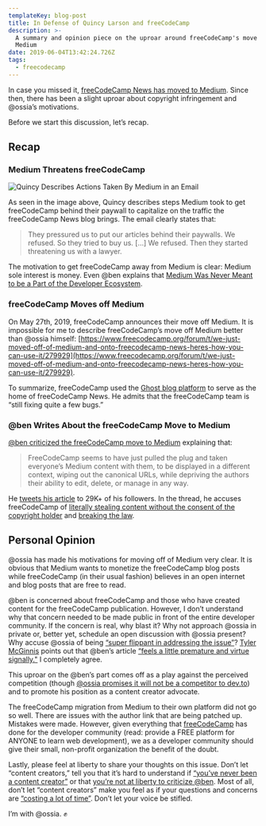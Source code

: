 ```yaml
---
templateKey: blog-post
title: In Defense of Quincy Larson and freeCodeCamp
description: >-
  A summary and opinion piece on the uproar around freeCodeCamp's move off
  Medium
date: 2019-06-04T13:42:24.726Z
tags:
  - freecodecamp
---
```

In case you missed it, [freeCodeCamp News has moved to Medium](https://www.freecodecamp.org/forum/t/we-just-moved-off-of-medium-and-onto-freecodecamp-news-heres-how-you-can-use-it/279929). Since then, there has been a slight uproar about copyright infringement and @ossia’s motivations.

Before we start this discussion, let’s recap.

## Recap

### Medium Threatens freeCodeCamp

![Quincy Describes Actions Taken By Medium in an Email]( https://i1.wp.com/wptavern.com/wp-content/uploads/2019/05/Screen-Shot-2019-05-31-at-1.48.01-PM.png)

As seen in the image above, Quincy describes steps Medium took to get freeCodeCamp behind their paywall to capitalize on the traffic the freeCodeCamp News blog brings. The email clearly states that:

> They pressured us to put our articles behind their paywalls. We refused. So they tried to buy us. […] We refused. Then they started threatening us with a lawyer.

The motivation to get freeCodeCamp away from Medium is clear: Medium sole interest is money. Even @ben explains that [Medium Was Never Meant to be a Part of the Developer Ecosystem](https://dev.to/devteam/medium-was-never-meant-to-be-a-part-of-the-developer-ecosystem-25a0).

### freeCodeCamp Moves off Medium

On May 27th, 2019, freeCodeCamp announces their move off Medium. It is impossible for me to describe freeCodeCamp’s move off Medium better than @ossia himself: [https://www.freecodecamp.org/forum/t/we-just-moved-off-of-medium-and-onto-freecodecamp-news-heres-how-you-can-use-it/279929](https://www.freecodecamp.org/forum/t/we-just-moved-off-of-medium-and-onto-freecodecamp-news-heres-how-you-can-use-it/279929).

To summarize, freeCodeCamp used the [Ghost blog platform](https://ghost.org/) to serve as the home of freeCodeCamp News. He admits that the freeCodeCamp team is “still fixing quite a few bugs.”

### @ben Writes About the freeCodeCamp Move to Medium

[@ben criticized the freeCodeCamp move to Medium](https://dev.to/ben/i-m-concerned-with-the-move-that-freecodecamp-just-pulled-by-leaving-medium-io8) explaining that:

> FreeCodeCamp seems to have just pulled the plug and taken everyone’s Medium content with them, to be displayed in a different context, wiping out the canonical URLs, while depriving the authors their ability to edit, delete, or manage in any way.

He [tweets his article](https://twitter.com/bendhalpern/status/1133444368289927174) to 29K+ of his followers. In the thread, he accuses freeCodeCamp of [literally stealing content without the consent of the copyright holder](https://twitter.com/bendhalpern/status/1133494706363609088) and [breaking the law](https://twitter.com/bendhalpern/status/1133459111184666631).

## Personal Opinion

@ossia has made his motivations for moving off of Medium very clear. It is obvious that Medium wants to monetize the freeCodeCamp blog posts while freeCodeCamp (in their usual fashion) believes in an open internet and blog posts that are free to read.

@ben is concerned about freeCodeCamp and those who have created content for the freeCodeCamp publication. However, I don’t understand why that concern needed to be made public in front of the entire developer community. If the concern is real, why blast it? Why not approach @ossia in private or, better yet, schedule an open discussion with @ossia present?  Why accuse @ossia of being [“super flippant in addressing the issue”](https://twitter.com/bendhalpern/status/1133444368289927174)?
[Tyler McGinnis](https://twitter.com/tylermcginnis) points out that @ben’s article [“feels a little premature and virtue signally."](https://twitter.com/tylermcginnis/status/1133490470829547520) I completely agree.

This uproar on the @ben’s part comes off as a play against the perceived competition (though [@ossia promises it will not be a competitor to dev.to](https://twitter.com/ossia/status/1133457561070579712)) and to promote his position as a content creator advocate.

The freeCodeCamp migration from Medium to their own platform did not go so well. There are issues with the author link that are being patched up. Mistakes were made. However, given everything that [freeCodeCamp](https://www.freecodecamp.org) has done for the developer community (read: provide a FREE platform for ANYONE to learn web development), we as a developer community should give their small, non-profit organization the benefit of the doubt.

Lastly, please feel at liberty to share your thoughts on this issue. Don’t let “content creators,” tell you that it’s hard to understand if [“you’ve never been a content creator”](https://twitter.com/LittleKope/status/1133475647664398337) or that [you’re not at liberty to criticize @ben](https://twitter.com/LittleKope/status/1133790929389871104). Most of all, don’t let “content creators” make you feel as if your questions and concerns are [“costing a lot of time”](https://twitter.com/LittleKope/status/1133801190096023552). Don’t let your voice be stifled.

I’m with @ossia. ✊
